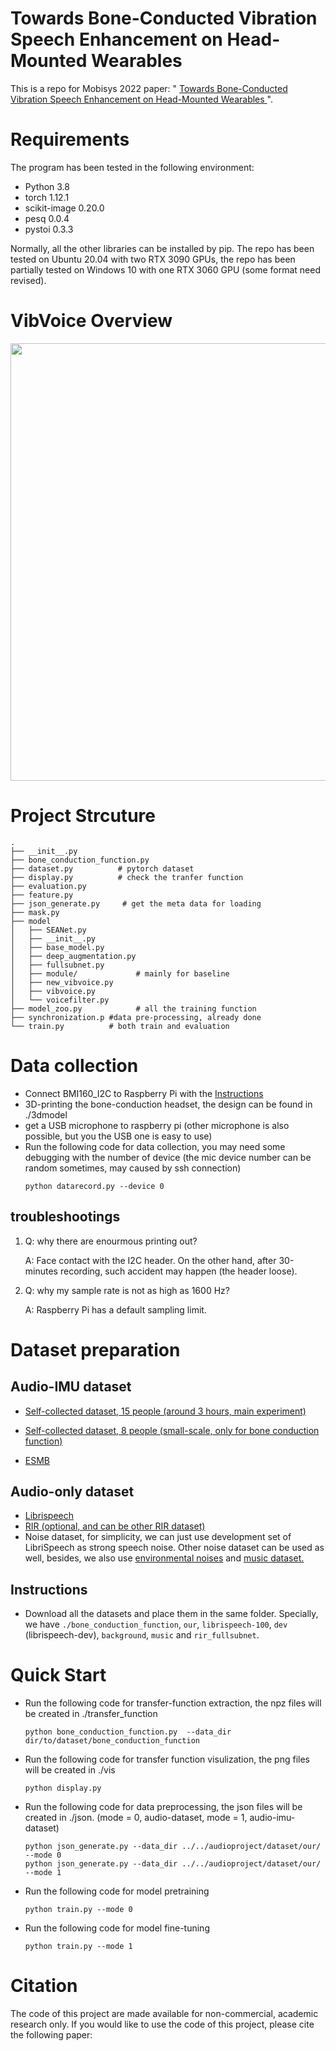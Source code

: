 # Towards Bone-Conducted Vibration Speech Enhancement on Head-Mounted Wearables
This is a repo for Mobisys 2022 paper: " <a href="https://dl.acm.org/doi/abs/10.1145/3495243.3560519"> Towards Bone-Conducted Vibration Speech Enhancement on Head-Mounted Wearables </a>".

# Requirements
The program has been tested in the following environment: 
* Python 3.8
* torch 1.12.1
* scikit-image 0.20.0
* pesq 0.0.4
* pystoi 0.3.3

Normally, all the other libraries can be installed by pip.
The repo has been tested on Ubuntu 20.04 with two RTX 3090 GPUs, the repo has been partially tested on Windows 10 with one RTX 3060 GPU (some format need revised).

# VibVoice Overview
<p align="center" >
	<img src="https://github.com/CUHK-AIoT-Sensing/vibvoice/blob/main/overview.pdf" width="700">
</p>

# Project Strcuture
```
.
├── __init__.py
├── bone_conduction_function.py
├── dataset.py          # pytorch dataset
├── display.py          # check the tranfer function
├── evaluation.py
├── feature.py
├── json_generate.py     # get the meta data for loading
├── mask.py
├── model
│   ├── SEANet.py
│   ├── __init__.py
│   ├── base_model.py
│   ├── deep_augmentation.py
│   ├── fullsubnet.py
│   ├── module/             # mainly for baseline 
│   ├── new_vibvoice.py
│   ├── vibvoice.py
│   └── voicefilter.py
├── model_zoo.py            # all the training function
├── synchronization.p #data pre-processing, already done
└── train.py          # both train and evaluation
```
# Data collection
 * Connect BMI160_I2C to Raspberry Pi with the <a href="https://github.com/lefuturiste/BMI160-i2c"> Instructions </a>
 * 3D-printing the bone-conduction headset, the design can be found in ./3dmodel
 * get a USB microphone to raspberry pi (other microphone is also possible, but you the USB one is easy to use)
 * Run the following code for data collection, you may need some debugging with the number of device (the mic device number can be random sometimes, may caused by ssh connection)
    ```
    python datarecord.py --device 0
    ```
## troubleshootings
1. Q: why there are enourmous printing out? 
    
    A: Face contact with the I2C header. On the other hand, after 30-minutes recording, such accident may happen (the header loose).
2. Q: why my sample rate is not as high as 1600 Hz?

    A: Raspberry Pi has a default sampling limit.

# Dataset preparation
## Audio-IMU dataset
* <a href="https://mycuhk-my.sharepoint.com/:u:/g/personal/1155170464_link_cuhk_edu_hk/Ef2s_G61F8BMnU-ksQpuP88B7wgDOu7VhNlYXsQZXAq4Pg?e=Xb8Jhc"> Self-collected dataset, 15 people (around 3 hours, main experiment)</a>
* <a href="https://mycuhk-my.sharepoint.com/:f:/g/personal/1155170464_link_cuhk_edu_hk/EiBk2p45s3RMiao70y4SZE8B8bFNUPtjgyot23ZtaXsC5A?e=AUqEeC"> Self-collected dataset, 8 people (small-scale, only for bone conduction function) </a>

* <a href="https://github.com/elevoctech/ESMB-corpus"> ESMB </a>
## Audio-only dataset
* <a href="https://www.openslr.org/12"> Librispeech </a>
* <a href="https://www.eng.biu.ac.il/~gannot/RIR_DATABASE/"> RIR (optional, and can be other RIR dataset) </a>
* Noise dataset, for simplicity, we can just use development set of LibriSpeech as strong speech noise. Other noise dataset can be used as well, besides, we also use <a href="https://mycuhk-my.sharepoint.com/:f:/g/personal/1155170464_link_cuhk_edu_hk/Ej0rWcuPnXVHt7VI4VRALFwBWrrZ4UlzJys3UZvL5NLvBg?e=eO75Tb"> environmental noises</a> and <a href="https://mycuhk-my.sharepoint.com/:f:/g/personal/1155170464_link_cuhk_edu_hk/El6D8hH2-cxMrpB4u9QgP3ABWckinFqNlKpz2veipZqCvA?e=i5hBnl"> music dataset. </a>

## Instructions
* Download all the datasets and place them in the same folder. Specially, we have `./bone_conduction_function`, `our`, `librispeech-100`, `dev` (librispeech-dev), `background`, `music` and `rir_fullsubnet`.


# Quick Start

* Run the following code for transfer-function extraction, the npz files will be created in ./transfer_function
    ```
    python bone_conduction_function.py  --data_dir dir/to/dataset/bone_conduction_function
    ```
* Run the following code for transfer function visulization, the png files will be created in ./vis
    ```
    python display.py
    ```
* Run the following code for data preprocessing, the json files will be created in ./json. (mode = 0, audio-dataset, mode = 1, audio-imu-dataset)
    ```
    python json_generate.py --data_dir ../../audioproject/dataset/our/ --mode 0
    python json_generate.py --data_dir ../../audioproject/dataset/our/ --mode 1
    ```

* Run the following code for model pretraining
    ```
    python train.py --mode 0
    ```
* Run the following code for model fine-tuning
    ```
    python train.py --mode 1
    ```



# Citation
The code of this project are made available for non-commercial, academic research only. If you would like to use the code of this project, please cite the following paper:
```
```
    